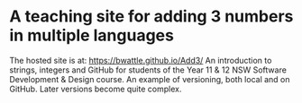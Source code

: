 # A teaching site for adding 3 numbers in multiple languages
The hosted site is at: https://bwattle.github.io/Add3/
An introduction to strings, integers and GitHub for students of the Year 11 &amp; 12 NSW Software Development &amp; Design course.
An example of versioning, both local and on GitHub. Later versions become quite complex.

